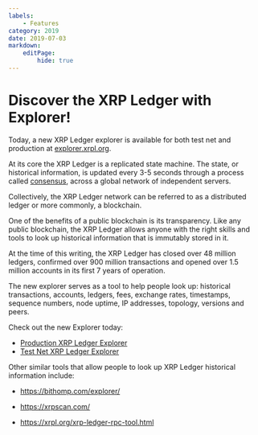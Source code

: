 ```yaml
---
labels:
    - Features
category: 2019
date: 2019-07-03
markdown:
    editPage:
        hide: true
---
```

# Discover the XRP Ledger with Explorer!

Today, a new XRP Ledger explorer is available for both test net and production at [explorer.xrpl.org](https://explorer.xrpl.org/).

<!-- BREAK -->

At its core the XRP Ledger is a replicated state machine. The state, or historical information, is updated every 3-5 seconds through a process called [consensus](https://xrpl.org/consensus-network.html), across a global network of independent servers.

Collectively, the XRP Ledger network can be referred to as a distributed ledger or more commonly, a blockchain.

One of the benefits of a public blockchain is its transparency. Like any public blockchain, the XRP Ledger allows anyone with the right skills and tools to look up historical information that is immutably stored in it.

At the time of this writing, the XRP Ledger has closed over 48 million ledgers, confirmed over 900 million transactions and opened over 1.5 million accounts in its first 7 years of operation.

The new explorer serves as a tool to help people look up: historical transactions, accounts, ledgers, fees, exchange rates, timestamps, sequence numbers, node uptime, IP addresses, topology, versions and peers.

Check out the new Explorer today:

- [Production XRP Ledger Explorer](https://livenet.xrpl.org/)
- [Test Net XRP Ledger Explorer](https://testnet.xrpl.org/)

Other similar tools that allow people to look up XRP Ledger historical information include:

- <https://bithomp.com/explorer/>

- <https://xrpscan.com/>

- <https://xrpl.org/xrp-ledger-rpc-tool.html>
